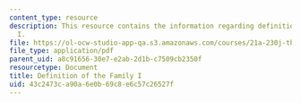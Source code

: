 ```yaml
---
content_type: resource
description: This resource contains the information regarding definition of the family
  I.
file: https://ol-ocw-studio-app-qa.s3.amazonaws.com/courses/21a-230j-the-contemporary-american-family-spring-2004/43c2473ca90a6e0b69c8e6c57c26527f_MIT21A_230JS04_5wolf.pdf
file_type: application/pdf
parent_uid: a8c91656-30e7-e2ab-2d1b-c7509cb2350f
resourcetype: Document
title: Definition of the Family I
uid: 43c2473c-a90a-6e0b-69c8-e6c57c26527f
---
```

